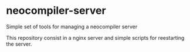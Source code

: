 # neocompiler-server
Simple set of tools for managing a neocompiler server

This repository consist in a nginx server and simple scripts for reestarting the server.
